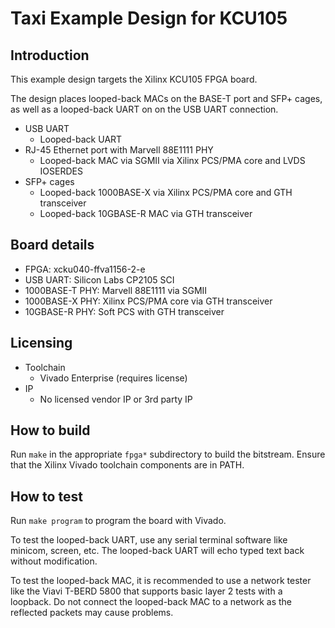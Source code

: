 # Taxi Example Design for KCU105

## Introduction

This example design targets the Xilinx KCU105 FPGA board.

The design places looped-back MACs on the BASE-T port and SFP+ cages, as well as a looped-back UART on on the USB UART connection.

*  USB UART
    *  Looped-back UART
*  RJ-45 Ethernet port with Marvell 88E1111 PHY
    *  Looped-back MAC via SGMII via Xilinx PCS/PMA core and LVDS IOSERDES
*  SFP+ cages
    *  Looped-back 1000BASE-X via Xilinx PCS/PMA core and GTH transceiver
    *  Looped-back 10GBASE-R MAC via GTH transceiver

## Board details

*  FPGA: xcku040-ffva1156-2-e
*  USB UART: Silicon Labs CP2105 SCI
*  1000BASE-T PHY: Marvell 88E1111 via SGMII
*  1000BASE-X PHY: Xilinx PCS/PMA core via GTH transceiver
*  10GBASE-R PHY: Soft PCS with GTH transceiver

## Licensing

*  Toolchain
    *  Vivado Enterprise (requires license)
*  IP
    *  No licensed vendor IP or 3rd party IP

## How to build

Run `make` in the appropriate `fpga*` subdirectory to build the bitstream.  Ensure that the Xilinx Vivado toolchain components are in PATH.

## How to test

Run `make program` to program the board with Vivado.

To test the looped-back UART, use any serial terminal software like minicom, screen, etc.  The looped-back UART will echo typed text back without modification.

To test the looped-back MAC, it is recommended to use a network tester like the Viavi T-BERD 5800 that supports basic layer 2 tests with a loopback.  Do not connect the looped-back MAC to a network as the reflected packets may cause problems.
